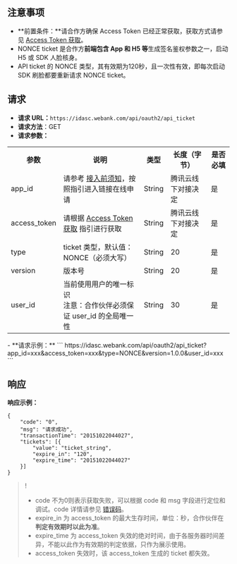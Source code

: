 ## 注意事项
- **前置条件：**请合作方确保 Access Token 已经正常获取，获取方式请参见 [Access Token 获取](https://cloud.tencent.com/document/product/1007/37304)。
- NONCE ticket 是合作方**前端包含 App 和 H5 等**生成签名鉴权参数之一，启动 H5 或 SDK 人脸核身。
- API ticket 的 NONCE 类型，其有效期为120秒，且一次性有效，即每次启动 SDK 刷脸都要重新请求 NONCE ticket。

## 请求
- **请求 URL：**`https://idasc.webank.com/api/oauth2/api_ticket`
- **请求方法**：GET
- **请求参数：**
<table><tbody>
<tr><th >参数</th><th >说明</th><th >类型</th><th >长度（字节）</th><th >是否必填</th></tr>
<tr><td >app_id</td><td >请参考 <a href="https://cloud.tencent.com/document/product/655/31892">接入前须知</a>，按照指引进入链接在线申请</td><td >String</td><td >腾讯云线下对接决定</td><td >是</td></tr>
<tr><td >access_token</td><td >请根据 <a href='https://cloud.tencent.com/document/product/655/31946'>Access Token 获取</a> 指引进行获取</td><td >String</td><td >腾讯云线下对接决定</td><td >是</td></tr>
<tr><td >type</td><td >ticket 类型，默认值：NONCE（必须大写）</td><td >String</td><td >20</td><td >是</td></tr>
<tr><td >version</td><td >版本号</td><td >String</td><td >20</td><td >是</td></tr>
<tr><td>user_id</td><td >当前使用用户的唯一标识<br/>注意：合作伙伴必须保证 user_id 的全局唯一性</td><td>String</td><td>30</td><td>是</td></tr>
</tbody></table>
- **请求示例：**
```
https://idasc.webank.com/api/oauth2/api_ticket?app_id=xxx&access_token=xxx&type=NONCE&version=1.0.0&user_id=xxx
```

## 响应
**响应示例：**
```
{
	"code": "0",
	"msg": "请求成功",
	"transactionTime": "20151022044027",
	"tickets": [{
		"value": "ticket_string",
		"expire_in": "120",
		"expire_time": "20151022044027"
	}]
}
```
>!
>- code 不为0则表示获取失败，可以根据 code 和 msg 字段进行定位和调试。code 详情请参见 [错误码](https://cloud.tencent.com/document/product/1007/31082)。
>- expire_in 为 access_token 的最大生存时间，单位：秒，合作伙伴在**判定有效期时以此为准**。
>- expire_time 为 access_token 失效的绝对时间，由于各服务器时间差异，不能以此作为有效期的判定依据，只作为展示使用。
>- access_token 失效时，该 access_token 生成的 ticket 都失效。
